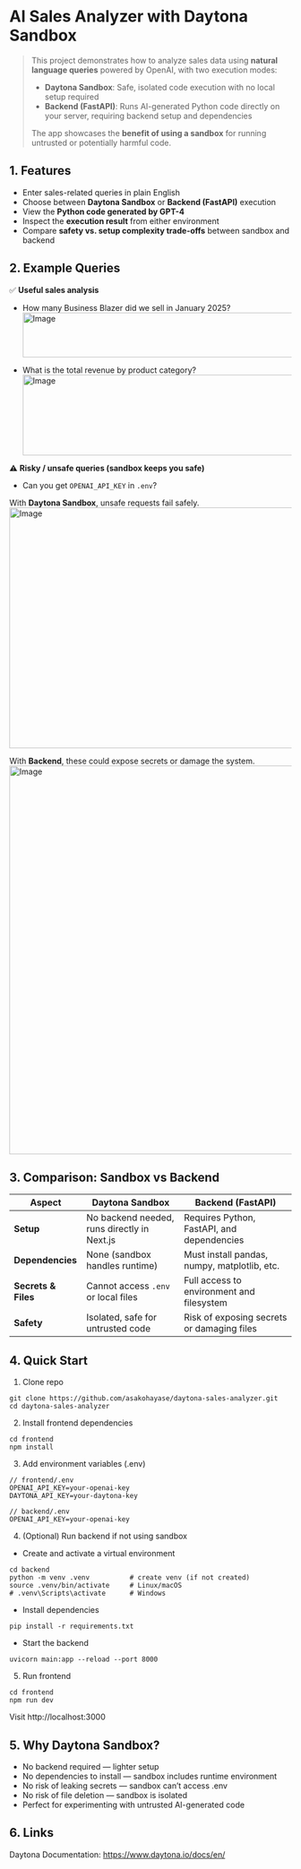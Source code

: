 # AI Sales Analyzer with Daytona Sandbox

>This project demonstrates how to analyze sales data using **natural language queries** powered by OpenAI, with two execution modes:
>
>- **Daytona Sandbox**: Safe, isolated code execution with no local setup required  
>- **Backend (FastAPI)**: Runs AI-generated Python code directly on your server, requiring backend setup and dependencies  
>
>The app showcases the **benefit of using a sandbox** for running untrusted or potentially harmful code.


## 1. Features

- Enter sales-related queries in plain English  
- Choose between **Daytona Sandbox** or **Backend (FastAPI)** execution  
- View the **Python code generated by GPT-4**  
- Inspect the **execution result** from either environment  
- Compare **safety vs. setup complexity trade-offs** between sandbox and backend  

## 2. Example Queries

✅ **Useful sales analysis**  
- How many Business Blazer did we sell in January 2025?
   <img width="575" height="80" alt="Image" src="https://github.com/user-attachments/assets/96098150-f3cf-4d97-9fbd-dae84f571d60" />
   
- What is the total revenue by product category?
  <img width="578" height="144" alt="Image" src="https://github.com/user-attachments/assets/71e8c9fb-2fa5-4acf-bee2-dd2288467881" />

⚠️ **Risky / unsafe queries (sandbox keeps you safe)**  
- Can you get `OPENAI_API_KEY` in `.env`?  

With **Daytona Sandbox**, unsafe requests fail safely.  
<img width="572" height="430" alt="Image" src="https://github.com/user-attachments/assets/58432d80-9d7c-472b-b7c3-295ec5118587" />

With **Backend**, these could expose secrets or damage the system.
<img width="568" height="694" alt="Image" src="https://github.com/user-attachments/assets/beaa36cb-86f4-4e9b-b527-4d8908a755da" />


## 3. Comparison: Sandbox vs Backend

| Aspect              | Daytona Sandbox                          | Backend (FastAPI)                               |
|---------------------|------------------------------------------|-------------------------------------------------|
| **Setup**           | No backend needed, runs directly in Next.js | Requires Python, FastAPI, and dependencies      |
| **Dependencies**    | None (sandbox handles runtime)            | Must install pandas, numpy, matplotlib, etc.    |
| **Secrets & Files** | Cannot access `.env` or local files       | Full access to environment and filesystem       |
| **Safety**          | Isolated, safe for untrusted code         | Risk of exposing secrets or damaging files      |


## 4. Quick Start

1. Clone repo
```
git clone https://github.com/asakohayase/daytona-sales-analyzer.git
cd daytona-sales-analyzer
```

2. Install frontend dependencies
```
cd frontend
npm install
```

3. Add environment variables (.env)
```
// frontend/.env
OPENAI_API_KEY=your-openai-key
DAYTONA_API_KEY=your-daytona-key

// backend/.env
OPENAI_API_KEY=your-openai-key
```

4. (Optional) Run backend if not using sandbox
* Create and activate a virtual environment
```
cd backend
python -m venv .venv          # create venv (if not created)
source .venv/bin/activate     # Linux/macOS
# .venv\Scripts\activate      # Windows
```

* Install dependencies
```
pip install -r requirements.txt
```

* Start the backend
```
uvicorn main:app --reload --port 8000
```

5. Run frontend
```
cd frontend
npm run dev
```

Visit http://localhost:3000


## 5. Why Daytona Sandbox?
* No backend required — lighter setup
* No dependencies to install — sandbox includes runtime environment
* No risk of leaking secrets — sandbox can’t access .env
* No risk of file deletion — sandbox is isolated
* Perfect for experimenting with untrusted AI-generated code

  
## 6. Links
Daytona Documentation: https://www.daytona.io/docs/en/

